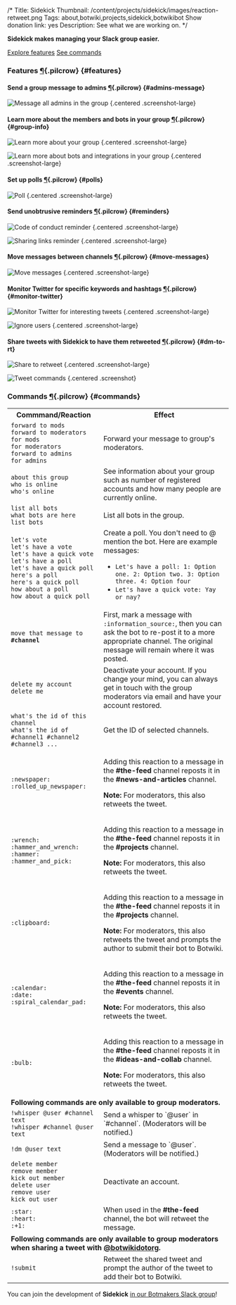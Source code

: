 /*
Title: Sidekick
Thumbnail: /content/projects/sidekick/images/reaction-retweet.png
Tags: about,botwiki,projects,sidekick,botwikibot
Show donation link: yes
Description: See what we are working on.
*/

**Sidekick makes managing your Slack group easier.**

<a class="btn" href="#features">Explore features</a> <a class="btn" href="#commands">See commands</a>

### Features [¶](#features){.pilcrow} {#features}

#### Send a group message to admins [¶](#admins-message){.pilcrow} {#admins-message}

![Message all admins in the group](/content/projects/sidekick/images/admin-message-forward.png) {.centered .screenshot-large}


#### Learn more about the members and bots in your group [¶](#group-info){.pilcrow} {#group-info}

![Learn more about your group](/content/projects/sidekick/images/group-info.png) {.centered .screenshot-large}



![Learn more about bots and integrations in your group](/content/projects/sidekick/images/group-info-bots.png) {.centered .screenshot-large}


#### Set up polls [¶](#polls){.pilcrow} {#polls}


![Poll](/content/projects/sidekick/images/polls.png) {.centered .screenshot-large}

#### Send unobtrusive reminders [¶](#reminders){.pilcrow} {#reminders}

![Code of conduct reminder](/content/projects/sidekick/images/hey-guys.png) {.centered .screenshot-large}

![Sharing links reminder](/content/projects/sidekick/images/sharing-links.png) {.centered .screenshot-large}

#### Move messages between channels [¶](#move-messages){.pilcrow} {#move-messages}


![Move messages](/content/projects/sidekick/images/move-message.png) {.centered .screenshot-large}



#### Monitor Twitter for specific keywords and hashtags [¶](#monitor-twitter){.pilcrow} {#monitor-twitter}

![Monitor Twitter for interesting tweets](/content/projects/sidekick/images/monitor-twitter.png) {.centered .screenshot-large}

![Ignore users](/content/projects/sidekick/images/ignore.png) {.centered .screenshot-large}


#### Share tweets with Sidekick to have them retweeted [¶](#dm-to-rt){.pilcrow} {#dm-to-rt}

![Share to retweet](/content/projects/sidekick/images/share-to-retweet.png) {.centered .screenshot-large}

![Tweet commands](/content/projects/sidekick/images/tweet-command.png) {.centered .screenshot}



### Commands [¶](#commands){.pilcrow} {#commands}
<!-- 
#### All members [¶](#commands-all){.pilcrow} {#commands-all}
 -->
<table class="data-table">
<tr>
  <th>Commmand/Reaction</th>
  <th>Effect</th>
</tr>
<tr>
  <td>
    <code>forward to mods</code><br/>
    <code>forward to moderators</code><br/>
    <code>for mods</code><br/>
    <code>for moderators</code><br/>
    <code>forward to admins</code><br/>
    <code>for admins</code>
  </td>
  <td>
    Forward your message to group's moderators.
  </td>
</tr>
<tr>
  <td>
    <code>about this group</code><br/>
    <code>who is online</code><br/>
    <code>who's online</code>
  </td>
  <td>
    See information about your group such as number of registered accounts and how many people are currently online.
  </td>
</tr>
<tr>
  <td>
    <code>list all bots</code><br/>
    <code>what bots are here</code><br/>
    <code>list bots</code>
  </td>
  <td>
    List all bots in the group.
  </td>
</tr>
<tr>
  <td>
    <code>let's vote</code><br/>
    <code>let's have a vote</code><br/>
    <code>let's have a quick vote</code><br/>
    <code>let's have a poll</code><br/>
    <code>let's have a quick poll</code><br/>
    <code>here's a poll</code><br/>
    <code>here's a quick poll</code><br/>
    <code>how about a poll</code><br/>
    <code>how about a quick poll</code>
  </td>
  <td>
    Create a poll. You don't need to @ mention the bot. Here are example messages:
    <ul>
      <li><code>Let's have a poll: 1: Option one. 2: Option two. 3: Option three. 4: Option four</code></li>
      <li><code>Let's have a quick vote: Yay or nay?</code></li>
    </ul>
  </td>
</tr>
<tr>
  <td>
    <code>move that message to <strong>#channel</strong></code>
  </td>
  <td>
    First, mark a message with <code>:information_source:</code>, then you can ask the bot to re-post it to a more appropriate channel. The original message will remain where it was posted.
  </td>
</tr>
<tr>
  <td>
    <code>delete my account</code><br/>
    <code>delete me</code>
  </td>
  <td>
    Deactivate your account. If you change your mind, you can always get in touch with the group moderators via email and have your account restored.
  </td>
</tr>
<tr>
  <td>
    <code>what's the id of this channel</code><br/>
    <code>what's the id of #channel1 #channel2 #channel3 ...</code>
  </td>
  <td>
    Get the ID of selected channels.
  </td>
</tr>
<tr>
<tr>
  <td>
    <code>:newspaper:</code><br/>
    <code>:rolled_up_newspaper:</code>
  </td>
  <td>
    <p>Adding this reaction to a message in the <strong>#the-feed</strong> channel reposts it in the <strong>#news-and-articles</strong> channel.</p>
    <p><strong>Note:</strong> For moderators, this also retweets the tweet.</p>
  </td>
</tr>
<tr>
  <td>
    <code>:wrench:</code><br/>
    <code>:hammer_and_wrench:</code><br/>
    <code>:hammer:</code><br/>
    <code>:hammer_and_pick:</code>
  </td>
  <td>
    <p>Adding this reaction to a message in the <strong>#the-feed</strong> channel reposts it in the <strong>#projects</strong> channel.</p>
    <p><strong>Note:</strong> For moderators, this also retweets the tweet.</p>
  </td>
</tr>
<tr>
  <td>
    <code>:clipboard:</code>
  </td>
  <td>
    <p>Adding this reaction to a message in the <strong>#the-feed</strong> channel reposts it in the <strong>#projects</strong> channel.</p>
    <p><strong>Note:</strong> For moderators, this also retweets the tweet and prompts the author to submit their bot to Botwiki.</p>
  </td>
</tr>
<tr>
  <td>
    <code>:calendar:</code><br/>
    <code>:date:</code><br/>
    <code>:spiral_calendar_pad:</code>
  </td>
  <td>
    <p>Adding this reaction to a message in the <strong>#the-feed</strong> channel reposts it in the <strong>#events</strong> channel.</p>
    <p><strong>Note:</strong> For moderators, this also retweets the tweet.</p>
  </td>
</tr>
<tr>
  <td>
    <code>:bulb:</code>
  </td>
  <td>
    <p>Adding this reaction to a message in the <strong>#the-feed</strong> channel reposts it in the <strong>#ideas-and-collab</strong> channel.</p>
    <p><strong>Note:</strong> For moderators, this also retweets the tweet.</p>
  </td>
</tr>
<tr>
  <td colspan="2">
    <strong>Following commands are only available to group moderators.</strong>
  </td>
</tr>
<tr>
  <td>
    <code>!whisper @user #channel text</code><br/>
    <code>!whisper #channel @user text</code>
  </td>
  <td>
    Send a whisper to `@user` in `#channel`. (Moderators will be notified.)
  </td>
</tr>
<tr>
  <td>
    <code>!dm @user text</code>
  </td>
  <td>
    Send a message to `@user`. (Moderators will be notified.)
  </td>
</tr>
<tr>
  <td>
    <code>delete member</code><br/>
    <code>remove member</code><br/>
    <code>kick out member</code><br/>
    <code>delete user</code><br/>
    <code>remove user</code><br/>
    <code>kick out user</code>
  </td>
  <td>
    Deactivate an account.
  </td>
</tr>
<tr>
  <td>
    <code>:star:</code><br/>
    <code>:heart:</code><br/>
    <code>:+1:</code>
  </td>
  <td>
    When used in the <strong>#the-feed</strong> channel, the bot will retweet the message.
  </td>
</tr>
<tr>
  <td colspan="2">
    <strong>Following commands are only available to group moderators when sharing a tweet with <a href="https://twitter.com/botwikidotorg">@botwikidotorg</a>.</strong>
  </td>
</tr>
<tr>
  <td>
    <code>!submit</code>
  </td>
  <td>
    Retweet the shared tweet and prompt the author of the tweet to add their bot to Botwiki.
  </td>
</tr>
</table>

<!-- 

#### Admins [¶](#commands-admins){.pilcrow} {#commands-admins}

***Coming soon!***

-->

You can join the development of **Sidekick** [in our Botmakers Slack group](https://botmakers.org/)!